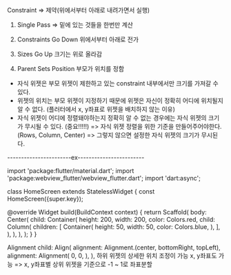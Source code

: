 Constraint 
=> 제약(위에서부터 아래로 내려가면서 실행)
1. Single Pass => 밑에 있는 것들을 한번만 계산

2. Constraints Go Down 위에서부터 아래로 전가
3. Sizes Go Up 크기는 위로 올라감
4. Parent Sets Position 부모가 위치를 정함

- 자식 위젯은 부모 위젯이 제한하고 있는 constraint 내부에서만 크기를 가져갈 수 있다.
- 위젯의 위치는 부모 위젯이 지정하기 때문에 위젯은 자신이 정확히 어디에 위치될지 알 수 없다. (플러터에서 x, y좌표로 위젯을 배치하지 않는 이유)
- 자식 위젯이 어디에 정렬돼야하는지 정확히 알 수 없는 경우에는 자식 위젯의 크기가 무시될 수 있다. (중요!!!!!)
=> 자식 위젯 정렬을 위한 기준을 만들어주어야한다. (Rows, Column, Center)
=> 그렇지 않으면 설정한 자식 위젯의 크기가 무시된다.

-----------------------ex------------------------



import 'package:flutter/material.dart';
import 'package:webview_flutter/webview_flutter.dart';
import 'dart:async';

class HomeScreen extends StatelessWidget {
  const HomeScreen({super.key});

  @override
  Widget build(BuildContext context) {
    return Scaffold(
      body: Center(
        child: Container(
          height: 200,
          width: 200,
          color: Colors.red,
          child: Column(
            children: [
              Container(
              height: 50,
                width: 50,
              color: Colors.blue,
              ),
            ],
          ),
        ),
      ),
    );
  }
}


Alignment
child: Align(
  alignment: Alignment.(center, bottomRight, topLeft),
  alignment: Alignment(
    0, 0,
  ),
),
하위 위젯의 상세한 위치 조정이 가능
x, y좌표도 가능
=> x, y좌표별 상위 위젯을 기준으로 -1 ~ 1로 좌표분할